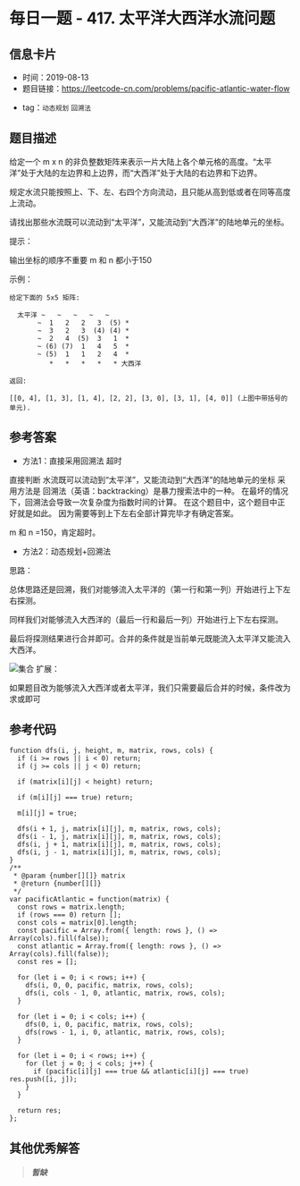 # 毎日一题 -  417. 太平洋大西洋水流问题

## 信息卡片

* 时间：2019-08-13
* 题目链接：https://leetcode-cn.com/problems/pacific-atlantic-water-flow
- tag：`动态规划` `回溯法`
## 题目描述

给定一个 m x n 的非负整数矩阵来表示一片大陆上各个单元格的高度。“太平洋”处于大陆的左边界和上边界，而“大西洋”处于大陆的右边界和下边界。

规定水流只能按照上、下、左、右四个方向流动，且只能从高到低或者在同等高度上流动。

请找出那些水流既可以流动到“太平洋”，又能流动到“大西洋”的陆地单元的坐标。

提示：

输出坐标的顺序不重要
m 和 n 都小于150

示例：



```
给定下面的 5x5 矩阵:

  太平洋 ~   ~   ~   ~   ~ 
       ~  1   2   2   3  (5) *
       ~  3   2   3  (4) (4) *
       ~  2   4  (5)  3   1  *
       ~ (6) (7)  1   4   5  *
       ~ (5)  1   1   2   4  *
          *   *   *   *   * 大西洋

返回:

[[0, 4], [1, 3], [1, 4], [2, 2], [3, 0], [3, 1], [4, 0]] (上图中带括号的单元).
```



## 参考答案

- 方法1：直接采用回溯法 超时

直接判断 水流既可以流动到“太平洋”，又能流动到“大西洋”的陆地单元的坐标
采用方法是
回溯法（英语：backtracking）是暴力搜索法中的一种。
在最坏的情况下，回溯法会导致一次复杂度为指数时间的计算。
在这个题目中，这个题目中正好就是如此。
因为需要等到上下左右全部计算完毕才有确定答案。

m 和 n =150，肯定超时。

- 方法2：动态规划+回溯法

思路：

总体思路还是回溯，我们对能够流入太平洋的（第一行和第一列）开始进行上下左右探测。

同样我们对能够流入大西洋的（最后一行和最后一列）开始进行上下左右探测。

最后将探测结果进行合并即可。合并的条件就是当前单元既能流入太平洋又能流入大西洋。

![集合](https://user-images.githubusercontent.com/5937331/63209454-7c921a80-c113-11e9-8d74-82d0476b8828.png)
扩展：

如果题目改为能够流入大西洋或者太平洋，我们只需要最后合并的时候，条件改为求或即可

## 参考代码
~~~
function dfs(i, j, height, m, matrix, rows, cols) {
  if (i >= rows || i < 0) return;
  if (j >= cols || j < 0) return;

  if (matrix[i][j] < height) return;

  if (m[i][j] === true) return;

  m[i][j] = true;

  dfs(i + 1, j, matrix[i][j], m, matrix, rows, cols);
  dfs(i - 1, j, matrix[i][j], m, matrix, rows, cols);
  dfs(i, j + 1, matrix[i][j], m, matrix, rows, cols);
  dfs(i, j - 1, matrix[i][j], m, matrix, rows, cols);
}
/**
 * @param {number[][]} matrix
 * @return {number[][]}
 */
var pacificAtlantic = function(matrix) {
  const rows = matrix.length;
  if (rows === 0) return [];
  const cols = matrix[0].length;
  const pacific = Array.from({ length: rows }, () => Array(cols).fill(false));
  const atlantic = Array.from({ length: rows }, () => Array(cols).fill(false));
  const res = [];

  for (let i = 0; i < rows; i++) {
    dfs(i, 0, 0, pacific, matrix, rows, cols);
    dfs(i, cols - 1, 0, atlantic, matrix, rows, cols);
  }

  for (let i = 0; i < cols; i++) {
    dfs(0, i, 0, pacific, matrix, rows, cols);
    dfs(rows - 1, i, 0, atlantic, matrix, rows, cols);
  }

  for (let i = 0; i < rows; i++) {
    for (let j = 0; j < cols; j++) {
      if (pacific[i][j] === true && atlantic[i][j] === true) res.push([i, j]);
    }
  }

  return res;
};
~~~
## 其他优秀解答

> ##### 暂缺
